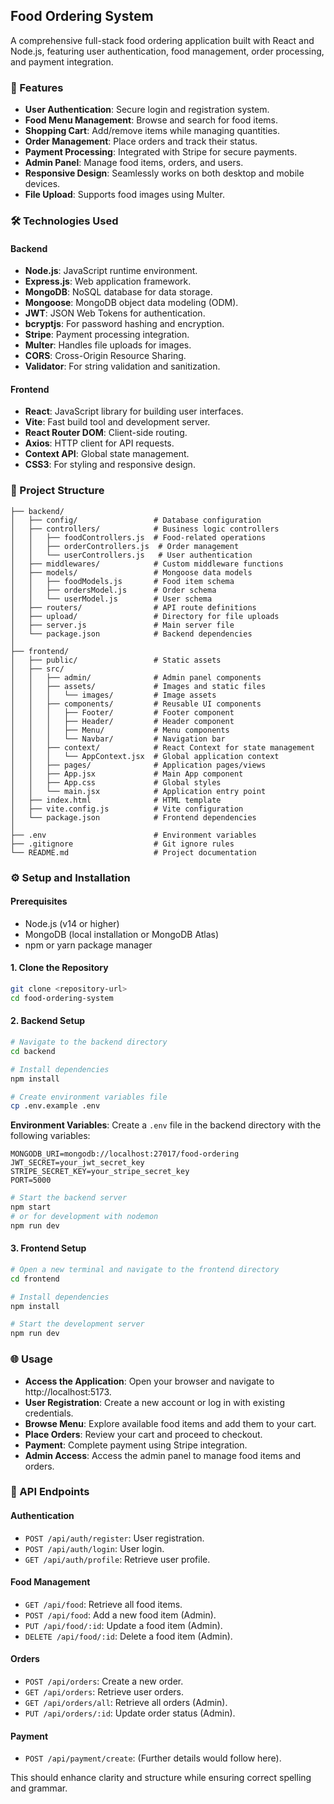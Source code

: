 ## Food Ordering System

A comprehensive full-stack food ordering application built with React and Node.js, featuring user authentication, food management, order processing, and payment integration.

### 🚀 Features

- **User Authentication**: Secure login and registration system.
- **Food Menu Management**: Browse and search for food items.
- **Shopping Cart**: Add/remove items while managing quantities.
- **Order Management**: Place orders and track their status.
- **Payment Processing**: Integrated with Stripe for secure payments.
- **Admin Panel**: Manage food items, orders, and users.
- **Responsive Design**: Seamlessly works on both desktop and mobile devices.
- **File Upload**: Supports food images using Multer.

### 🛠️ Technologies Used

#### Backend

- **Node.js**: JavaScript runtime environment.
- **Express.js**: Web application framework.
- **MongoDB**: NoSQL database for data storage.
- **Mongoose**: MongoDB object data modeling (ODM).
- **JWT**: JSON Web Tokens for authentication.
- **bcryptjs**: For password hashing and encryption.
- **Stripe**: Payment processing integration.
- **Multer**: Handles file uploads for images.
- **CORS**: Cross-Origin Resource Sharing.
- **Validator**: For string validation and sanitization.

#### Frontend

- **React**: JavaScript library for building user interfaces.
- **Vite**: Fast build tool and development server.
- **React Router DOM**: Client-side routing.
- **Axios**: HTTP client for API requests.
- **Context API**: Global state management.
- **CSS3**: For styling and responsive design.

### 📁 Project Structure

```
├── backend/
│   ├── config/                 # Database configuration
│   ├── controllers/            # Business logic controllers
│   │   ├── foodControllers.js  # Food-related operations
│   │   ├── orderControllers.js  # Order management
│   │   └── userControllers.js   # User authentication
│   ├── middlewares/            # Custom middleware functions
│   ├── models/                 # Mongoose data models
│   │   ├── foodModels.js       # Food item schema
│   │   ├── ordersModel.js      # Order schema
│   │   └── userModel.js        # User schema
│   ├── routers/                # API route definitions
│   ├── upload/                 # Directory for file uploads
│   ├── server.js               # Main server file
│   └── package.json            # Backend dependencies
│
├── frontend/
│   ├── public/                 # Static assets
│   ├── src/
│   │   ├── admin/              # Admin panel components
│   │   ├── assets/             # Images and static files
│   │   │   └── images/         # Image assets
│   │   ├── components/         # Reusable UI components
│   │   │   ├── Footer/         # Footer component
│   │   │   ├── Header/         # Header component
│   │   │   ├── Menu/           # Menu components
│   │   │   └── Navbar/         # Navigation bar
│   │   ├── context/            # React Context for state management
│   │   │   └── AppContext.jsx  # Global application context
│   │   ├── pages/              # Application pages/views
│   │   ├── App.jsx             # Main App component
│   │   ├── App.css             # Global styles
│   │   └── main.jsx            # Application entry point
│   ├── index.html              # HTML template
│   ├── vite.config.js          # Vite configuration
│   └── package.json            # Frontend dependencies
│
├── .env                        # Environment variables
├── .gitignore                  # Git ignore rules
└── README.md                   # Project documentation
```

### ⚙️ Setup and Installation

#### Prerequisites

- Node.js (v14 or higher)
- MongoDB (local installation or MongoDB Atlas)
- npm or yarn package manager

#### 1. Clone the Repository

```bash
git clone <repository-url>
cd food-ordering-system
```

#### 2. Backend Setup

```bash
# Navigate to the backend directory
cd backend

# Install dependencies
npm install

# Create environment variables file
cp .env.example .env
```

**Environment Variables**: Create a `.env` file in the backend directory with the following variables:

```
MONGODB_URI=mongodb://localhost:27017/food-ordering
JWT_SECRET=your_jwt_secret_key
STRIPE_SECRET_KEY=your_stripe_secret_key
PORT=5000
```

```bash
# Start the backend server
npm start
# or for development with nodemon
npm run dev
```

#### 3. Frontend Setup

```bash
# Open a new terminal and navigate to the frontend directory
cd frontend

# Install dependencies
npm install

# Start the development server
npm run dev
```

### 🌐 Usage

- **Access the Application**: Open your browser and navigate to http://localhost:5173.
- **User Registration**: Create a new account or log in with existing credentials.
- **Browse Menu**: Explore available food items and add them to your cart.
- **Place Orders**: Review your cart and proceed to checkout.
- **Payment**: Complete payment using Stripe integration.
- **Admin Access**: Access the admin panel to manage food items and orders.

### 🔑 API Endpoints

#### Authentication

- `POST /api/auth/register`: User registration.
- `POST /api/auth/login`: User login.
- `GET /api/auth/profile`: Retrieve user profile.

#### Food Management

- `GET /api/food`: Retrieve all food items.
- `POST /api/food`: Add a new food item (Admin).
- `PUT /api/food/:id`: Update a food item (Admin).
- `DELETE /api/food/:id`: Delete a food item (Admin).

#### Orders

- `POST /api/orders`: Create a new order.
- `GET /api/orders`: Retrieve user orders.
- `GET /api/orders/all`: Retrieve all orders (Admin).
- `PUT /api/orders/:id`: Update order status (Admin).

#### Payment

- `POST /api/payment/create`: (Further details would follow here).

This should enhance clarity and structure while ensuring correct spelling and grammar.
